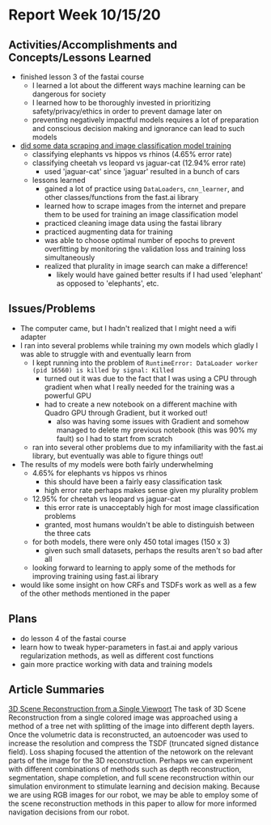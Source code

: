 # Report Week 10/15/20
## Activities/Accomplishments and Concepts/Lessons Learned
 * finished lesson 3 of the fastai course
   * I learned a lot about the different ways machine learning can be dangerous for society
   * I learned how to be thoroughly invested in prioritizing safety/privacy/ethics in order to prevent damage later on
   * preventing negatively impactful models requires a lot of preparation and conscious decision making and ignorance can lead to such models
 * [did some data scraping and image classification model training](https://console.paperspace.com/tewx81sfd/notebook/prl2qabhq)
   * classifying elephants vs hippos vs rhinos (4.65% error rate)
   * classifying cheetah vs leopard vs jaguar-cat (12.94% error rate)
     * used 'jaguar-cat' since 'jaguar' resulted in a bunch of cars
   * lessons learned
     * gained a lot of practice using `DataLoaders`, `cnn_learner`, and other classes/functions from the fast.ai library
     * learned how to scrape images from the internet and prepare them to be used for training an image classification model
     * practiced cleaning image data using the fastai library
     * practiced augmenting data for training
     * was able to choose optimal number of epochs to prevent overfitting by monitoring the validation loss and training loss simultaneously
     * realized that plurality in image search can make a difference!
       * likely would have gained better results if I had used 'elephant' as opposed to 'elephants', etc.
## Issues/Problems
  * The computer came, but I hadn't realized that I might need a wifi adapter
  * I ran into several problems while training my own models which gladly I was able to struggle with and eventually learn from
    * I kept running into the problem of `RuntimeError: DataLoader worker (pid 16560) is killed by signal: Killed`
      * turned out it was due to the fact that I was using a CPU through gradient when what I really needed for the training was a powerful GPU
      * had to create a new notebook on a different machine with Quadro GPU through Gradient, but it worked out!
        * also was having some issues with Gradient and somehow managed to delete my previous notebook (this was 90% my fault) so I had to start from scratch
    * ran into several other problems due to my infamiliarity with the fast.ai library, but eventually was able to figure things out!
  * The results of my models were both fairly underwhelming
    * 4.65% for elephants vs hippos vs rhinos
      * this should have been a fairly easy classification task
      * high error rate perhaps makes sense given my plurality problem
    * 12.95% for cheetah vs leopard vs jaguar-cat
      * this error rate is unacceptably high for most image classification problems
      * granted, most humans wouldn't be able to distinguish between the three cats
    * for both models, there were only 450 total images (150 x 3)
      * given such small datasets, perhaps the results aren't so bad after all
    * looking forward to learning to apply some of the methods for improving training using fast.ai library
  * would like some insight on how CRFs and TSDFs work as well as a few of the other methods mentioned in the paper
## Plans
  * do lesson 4 of the fastai course
  * learn how to tweak hyper-parameters in fast.ai and apply various regularization methods, as well as different cost functions
  * gain more practice working with data and training models
## Article Summaries
[3D Scene Reconstruction from a Single Viewport](https://www.ecva.net/papers/eccv_2020/papers_ECCV/papers/123670052.pdf)
The task of 3D Scene Reconstruction from a single colored image was approached using a method of a tree net with splitting of the image into different depth layers. Once the volumetric data is reconstructed, an autoencoder was used to increase the resolution and compress the TSDF (truncated signed distance field). Loss shaping focused the attention of the netowork on the relevant parts of the image for the 3D reconstruction. Perhaps we can experiment with different combinations of methods such as depth reconstruction, segmentation, shape completion, and full scene reconstruction within our simulation environment to stimulate learning and decision making. Because we are using RGB images for our robot, we may be able to employ some of the scene reconstruction methods in this paper to allow for more informed navigation decisions from our robot.
